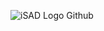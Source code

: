 ![iSAD Logo Github](https://github.com/sirx2713/Nusery/assets/122817303/f833fedd-b767-49d3-ac71-0cb93ec54ecf)
